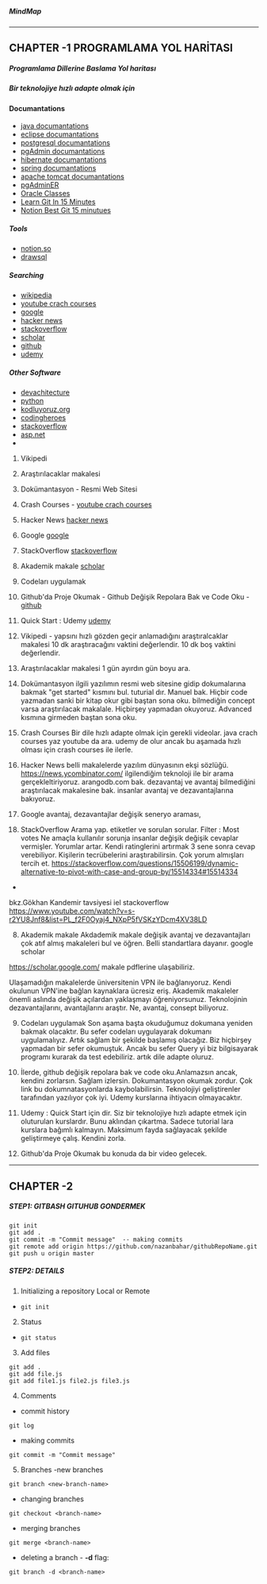 ##### MindMap
******************************************************************************************************************************************************************************
## CHAPTER -1 PROGRAMLAMA YOL HARİTASI

##### Programlama Dillerine Baslama Yol haritası
##### Bir teknolojiye hızlı adapte olmak için
#### Documantations
- [java documantations](https://docs.oracle.com/javase/tutorial/) 
- [eclipse documantations](https://help.eclipse.org/2021-03/index.jsp?topic=%2Forg.eclipse.jdt.doc.user%2Freference%2Fref-properties-build-path.htm)
- [postgresql documantations](https://www.postgresqltutorial.com/)
- [pgAdmin documantations](https://www.pgadmin.org/docs/pgadmin4/latest/index.html)
- [hibernate documantations](https://hibernate.org/orm/documentation/5.4/)
- [spring documantations](https://docs.spring.io/spring-framework/docs/current/reference/html/)
- [apache tomcat documantations](http://tomcat.apache.org/tomcat-8.5-doc/)
- [pgAdminER](https://www.pgadmin.org/docs/pgadmin4/latest/erd_tool.html#toolbar)
- [Oracle Classes](https://docs.oracle.com/javase/tutorial/java/javaOO/classdecl.html)
- [Learn Git In 15 Minutes](https://www.youtube.com/watch?v=USjZcfj8yxE)
- [Notion Best Git 15 minutues](https://www.notion.so/Introduction-to-Git-ac396a0697704709a12b6a0e545db049)


##### Tools
- [notion.so](https://www.notion.so/product?fredir=1)
- [drawsql](https://drawsql.app/)


##### Searching 
- [wikipedia](https://en.wikipedia.org/wiki/Main_Page)
- [youtube crach courses](https://www.youtube.com/)
- [google](https://www.google.com/)
- [hacker news](https://news.ycombinator.com/)
- [stackoverflow](https://stackoverflow.com/)
- [scholar](https://scholar.google.com/)
- [github](https://github.com/) 
- [udemy](https://www.udemy.com/) 




##### Other Software
- [devachitecture](https://www.devarchitecture.net/)
- [python](https://docs.python.org/3/tutorial/index.html)
- [kodluyoruz.org](https://courses.kodluyoruz.org/login?next=/courses/course-v1%3AKodluyoruz%2BCS50x%2B2020/courseware/64129d16551143e5aa90f712b661857e/8d24c62b2137416781c1000bf5a1fa3a/1%3Factivate_block_id%3Dblock-v1%253AKodluyoruz%252BCS50x%252B2020%252Btype%2540vertical%252Bblock%2540dd9169653bb4473d8b05fa3045988e09)
- [codingheroes](http://codingheroes.io/resources/)
- [stackoverflow](https://stackoverflow.com/)
- [asp.net](https://docs.microsoft.com/en-us/aspnet/core/fundamentals/?view=aspnetcore-5.0&tabs=windows)
- 


1. Vikipedi 
2. Araştırılacaklar makalesi
3. Dokümantasyon - Resmi Web Sitesi
4. Crash Courses - [youtube crach courses](https://www.youtube.com/)
5. Hacker News [hacker news](https://news.ycombinator.com/)
6. Google [google](https://www.google.com/)
7. StackOverflow [stackoverflow](https://stackoverflow.com/)
8. Akademik makale [scholar](https://scholar.google.com/)
9. Codeları uygulamak
10. Github'da Proje Okumak - Github Değişik Repolara Bak ve Code Oku - [github](https://github.com/) 
11. Quick Start : Udemy [udemy](https://www.udemy.com/) 


1. Vikipedi - 
yapsını hızlı gözden geçir anlamadığını araştıralcaklar makalesi 10 dk araştıracağını vaktini değerlendir. 10 dk boş vaktini değerlendir.

2. Araştırılacaklar makalesi
1 gün ayırdın gün boyu ara.

3. Dokümantasyon
ilgili yazılımın resmi web sitesine gidip dokumalarına bakmak
"get started" kısmını bul. tuturial dır. Manuel bak.
Hiçbir code yazmadan sanki bir kitap okur gibi baştan sona oku.
bilmediğin concept varsa araştırılacak makalale.
Hiçbirşey yapmadan okuyoruz. Advanced kısmına girmeden baştan sona oku.

4. Crash Courses
Bir dile hızlı adapte olmak için gerekli videolar. java crach courses yaz youtube da ara. udemy de olur ancak bu aşamada hızlı olması için crash courses ile ilerle.  


5. Hacker News
belli makalelerde yazılım dünyasının ekşi sözlüğü.
https://news.ycombinator.com/
ilgilendiğim teknoloji ile bir arama gerçekleltiriyoruz. 
arangodb.com bak.
dezavantaj ve avantaj
 bilmediğini araştırılacak makalesine bak.
insanlar avantaj ve dezavantajlarına bakıyoruz.
6. Google
avantaj, dezavantajlar değişik seneryo araması, 

7. StackOverflow
Arama yap. etiketler ve sorulan sorular. Filter : Most votes
Ne amaçla kullanılır sorunja insanlar değişik değişik cevaplar vermişler. Yorumlar artar.
Kendi ratinglerini artırmak 3 sene sonra cevap verebiliyor.
Kişilerin tecrübelerini araştırabilirsin. 
Çok yorum almışları tercih et.
https://stackoverflow.com/questions/15506199/dynamic-alternative-to-pivot-with-case-and-group-by/15514334#15514334


*
bkz.Gökhan Kandemir tavsiyesi iel stackoverflow  
https://www.youtube.com/watch?v=s-r2YU8Jnf8&list=PL_f2F0Oyaj4_NXpP5fVSKzYDcm4XV38LD

8. Akademik makale
Akdademik makale değişik avantaj ve dezavantajları çok atıf almış makaleleri bul ve öğren. Belli standartlara dayanır.
google scholar

https://scholar.google.com/
makale pdflerine ulaşabiliriz.

Ulaşamadığın makalelerde üniversitenin VPN ile bağlanıyoruz. Kendi okulunun VPN'ine bağlan kaynaklara ücresiz eriş.
Akademik makaleler önemli aslında değişik açılardan yaklaşmayı öğreniyorsunuz. 
Teknolojinin dezavantajlarını, avantajlarını araştır. 
Ne, avantaj, consept biliyoruz.

9. Codeları uygulamak
Son aşama başta okuduğumuz dokumana yeniden bakmak olacaktır. 
Bu sefer codeları uygulayarak dokumanı uygulamalıyız. Artık sağlam bir şekilde başlamış olacağız. 
Biz hiçbirşey yapmadan bir sefer okumuştuk. Ancak bu sefer Query yi biz bilgisayarak programı kurarak da test edebiliriz. artık dile adapte oluruz. 

10. İlerde, github değişik repolara bak ve code oku.Anlamazsın ancak, kendini zorlarsın. Sağlam izlersin. Dokumantasyon okumak zordur. Çok link bu dokumnatasyonlarda kaybolabilirsin. Teknolojiyi geliştirenler tarafından yazılıyor çok iyi. Udemy kurslarına ihtiyacın olmayacaktır. 

11. Udemy : Quick Start için dir.
 Siz bir teknolojiye hızlı adapte etmek için oluturulan kurslardır. Bunu aklından çıkartma. Sadece tutorial lara kurslara bağımlı kalmayın. Maksimum fayda sağlayacak şekilde geliştirmeye çalış. Kendini zorla.

12. Github'da Proje Okumak
bu konuda da bir video gelecek.


*************************************************************************************************************************************
## CHAPTER -2 
##### STEP1: GITBASH GITUHUB GONDERMEK</br>


```
git init
git add .
git commit -m "Commit message"  -- making commits
git remote add origin https://github.com/nazanbahar/githubRepoName.git
git push u origin master

```
##### STEP2: DETAILS
1. Initializing a repository
Local or Remote 

- `git init`

2. Status
- `git status`

3.  Add files

```
git add .
git add file.js 
git add file1.js file2.js file3.js
```

4. Comments
- commit history
```
git log   
```
- making commits
```
git commit -m "Commit message"  
```

5.  Branches
-new branches
```  
git branch <new-branch-name>
```
- changing branches
```
git checkout <branch-name>
```

- merging branches
```
git merge <branch-name>
```

- deleting a branch - **-d** flag:
``` 
git branch -d <branch-name>
```




